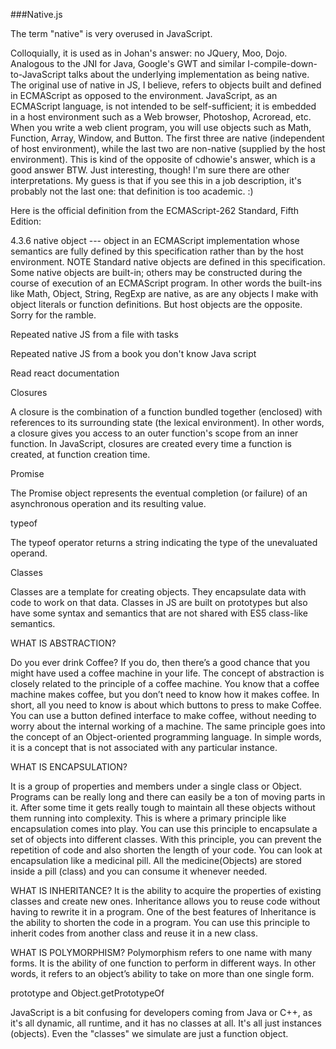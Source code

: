 ###Native.js

The term "native" is very overused in JavaScript.

Colloquially, it is used as in Johan's answer: no JQuery, Moo, Dojo.
Analogous to the JNI for Java, Google's GWT and similar I-compile-down-to-JavaScript talks about the underlying implementation as being native.
The original use of native in JS, I believe, refers to objects built and defined in ECMAScript as opposed to the environment. JavaScript, as an ECMAScript language, is not intended to be self-sufficient; it is embedded in a host environment such as a Web browser, Photoshop, Acroread, etc. When you write a web client program, you will use objects such as Math, Function, Array, Window, and Button. The first three are native (independent of host environment), while the last two are non-native (supplied by the host environment). This is kind of the opposite of cdhowie's answer, which is a good answer BTW. Just interesting, though!
I'm sure there are other interpretations. My guess is that if you see this in a job description, it's probably not the last one: that definition is too academic. :)

Here is the official definition from the ECMAScript-262 Standard, Fifth Edition:

4.3.6 native object --- object in an ECMAScript implementation 
whose semantics are fully defined by this specification rather 
than by the host environment. NOTE Standard native objects are 
defined in this specification. Some native objects are built-in; 
others may be constructed during the course of execution of an 
ECMAScript program.
In other words the built-ins like Math, Object, String, RegExp are native, as are any objects I make with object literals or function definitions. But host objects are the opposite. Sorry for the ramble.

Repeated native JS from a file with tasks 

Repeated native JS from a book you don't know Java script 

Read react documentation 

Closures

A closure is the combination of a function bundled together (enclosed) with references to its surrounding state (the lexical environment). In other words, a closure gives you access to an outer function's scope from an inner function. In JavaScript, closures are created every time a function is created, at function creation time.

Promise

The Promise object represents the eventual completion (or failure) of an asynchronous operation and its resulting value.

typeof

The typeof operator returns a string indicating the type of the unevaluated operand.

Classes

Classes are a template for creating objects. They encapsulate data with code to work on that data. Classes in JS are built on prototypes but also have some syntax and semantics that are not shared with ES5 class-like semantics.

WHAT IS ABSTRACTION?

Do you ever drink Coffee? If you do, then there’s a good chance that you might have used a coffee machine in your life. The concept of abstraction is closely related to the principle of a coffee machine. You know that a coffee machine makes coffee, but you don’t need to know how it makes coffee. In short, all you need to know is about which buttons to press to make Coffee. You can use a button defined interface to make coffee, without needing to worry about the internal working of a machine.
The same principle goes into the concept of an Object-oriented programming language. In simple words, it is a concept that is not associated with any particular instance.

WHAT IS ENCAPSULATION?

It is a group of properties and members under a single class or Object. Programs can be really long and there can easily be a ton of moving parts in it. After some time it gets really tough to maintain all these objects without them running into complexity. This is where a primary principle like encapsulation comes into play. You can use this principle to encapsulate a set of objects into different classes. With this principle, you can prevent the repetition of code and also shorten the length of your code. You can look at encapsulation like a medicinal pill. All the medicine(Objects) are stored inside a pill (class) and you can consume it whenever needed.

WHAT IS INHERITANCE?
It is the ability to acquire the properties of existing classes and create new ones. Inheritance allows you to reuse code without having to rewrite it in a program. One of the best features of Inheritance is the ability to shorten the code in a program. You can use this principle to inherit codes from another class and reuse it in a new class.

WHAT IS POLYMORPHISM?
Polymorphism refers to one name with many forms. It is the ability of one function to perform in different ways. In other words, it refers to an object’s ability to take on more than one single form.

prototype and Object.getPrototypeOf

JavaScript is a bit confusing for developers coming from Java or C++, as it's all dynamic, all runtime, and it has no classes at all. It's all just instances (objects). Even the "classes" we simulate are just a function object.
